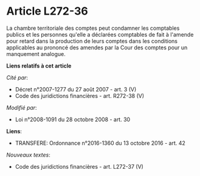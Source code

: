 # Article L272-36

La chambre territoriale des comptes peut condamner les comptables publics et les personnes qu'elle a déclarées comptables de
fait à l'amende pour retard dans la production de leurs comptes dans les conditions applicables au prononcé des amendes par
la Cour des comptes pour un manquement analogue.

**Liens relatifs à cet article**

_Cité par_:

  - Décret n°2007-1277 du 27 août 2007 - art. 3 (V)
  - Code des juridictions financières - art. R272-38 (V)

_Modifié par_:

  - Loi n°2008-1091 du 28 octobre 2008 - art. 30

**Liens**:

  - TRANSFERE: Ordonnance n°2016-1360 du 13 octobre 2016 - art. 42

_Nouveaux textes_:

  - Code des juridictions financières - art. L272-37 (V)
